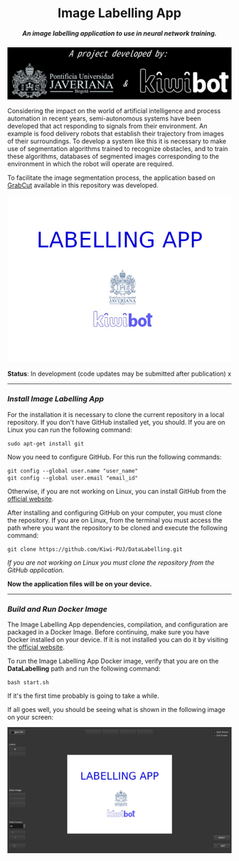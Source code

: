 <h1 align="center"> Image Labelling App </h1>
<h5 align="center">An image labelling application to use in neural network training.</h5>

</p>
<p align="center">
<img src ="./doc/log.png" alt="drawing" width="1200"/>
</p>

Considering the impact on the world of artificial intelligence and process automation in recent years, semi-autonomous systems have been developed that act responding to signals from their environment. An example is food delivery robots that establish their trajectory from images of their surroundings. To develop a system like this it is necessary to make use of segmentation algorithms trained to recognize obstacles, and to train these algorithms, databases of segmented images corresponding to the environment in which the robot will operate are required.

To facilitate the image segmentation process, the application based on [GrabCut](https://docs.opencv.org/master/d8/d83/tutorial_py_grabcut.html) available in this repository was developed.
</p>
<p align="center">
<img src ="./doc/INTRO.png" alt="drawing" width="500"/>
</p>

**Status**: In development (code updates may be submitted after publication) x

---
### ***Install Image Labelling App***

For the installation it is necessary to clone the current repository in a local repository. If you don't have GitHub installed yet, you should.
If you are on Linux you can run the following command:

	sudo apt-get install git

Now you need to configure GitHub. For this run the following commands:

	git config --global user.name "user_name"
	git config --global user.email "email_id"

Otherwise, if you are not working on Linux, you can install GitHub from the [official website](https://desktop.github.com/). 

After installing and configuring GitHub on your computer, you must clone the repository. If you are on Linux, from the terminal you must access the path where you want the repository to be cloned and execute the following command:

	git clone https://github.com/Kiwi-PUJ/DataLabelling.git

*If you are not working on Linux you must clone the repository from the GitHub application.*

**Now the application files will be on your device.**

---
### ***Build and Run Docker Image***

The Image Labelling App dependencies, compilation, and configuration are packaged in a Docker Image. Before continuing, make sure you have Docker installed on your device. If it is not installed you can do it by visiting the [official website](https://docs.docker.com/get-docker/).

To run the Image Labelling App Docker image, verify that you are on the **DataLabelling** path and run the following command:

	bash start.sh

If it's the first time probably is going to take a while.

If all goes well, you should be seeing what is shown in the following image on your screen:

</p>
<p align="center">
<img src ="./doc/dark.png" alt="drawing" width="700"/>
</p>
